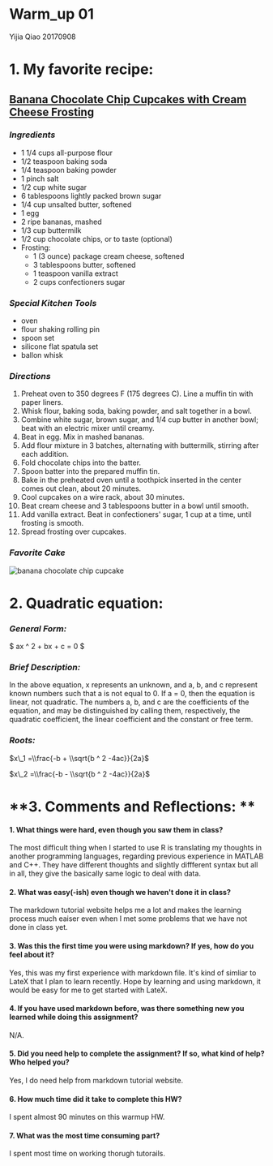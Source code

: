 Warm\_up 01
================
Yijia Qiao
20170908

**1. My favorite recipe:**
==========================

[Banana Chocolate Chip Cupcakes with Cream Cheese Frosting](http://allrecipes.com/recipe/255301/banana-chocolate-chip-cupcakes-with-cream-cheese-frosting/?internalSource=hn_carousel%2001_Banana-Chocolate%20Chip%20Cupcakes&referringId=377&referringContentType=recipe%20hub&referringPosition=carousel%2001)
----------------------------------------------------------------------------------------------------------------------------------------------------------------------------------------------------------------------------------------------------------------------------------------------------------------

### *Ingredients*

-   1 1/4 cups all-purpose flour
-   1/2 teaspoon baking soda
-   1/4 teaspoon baking powder
-   1 pinch salt
-   1/2 cup white sugar
-   6 tablespoons lightly packed brown sugar
-   1/4 cup unsalted butter, softened
-   1 egg
-   2 ripe bananas, mashed
-   1/3 cup buttermilk
-   1/2 cup chocolate chips, or to taste (optional)
-   Frosting:
    -   1 (3 ounce) package cream cheese, softened
    -   3 tablespoons butter, softened
    -   1 teaspoon vanilla extract
    -   2 cups confectioners sugar

### *Special Kitchen Tools*

-   oven
-   flour shaking rolling pin
-   spoon set
-   silicone flat spatula set
-   ballon whisk

### *Directions*

1.  Preheat oven to 350 degrees F (175 degrees C). Line a muffin tin with paper liners.
2.  Whisk flour, baking soda, baking powder, and salt together in a bowl.
3.  Combine white sugar, brown sugar, and 1/4 cup butter in another bowl; beat with an electric mixer until creamy.
4.  Beat in egg. Mix in mashed bananas.
5.  Add flour mixture in 3 batches, alternating with buttermilk, stirring after each addition.
6.  Fold chocolate chips into the batter.
7.  Spoon batter into the prepared muffin tin.
8.  Bake in the preheated oven until a toothpick inserted in the center comes out clean, about 20 minutes.
9.  Cool cupcakes on a wire rack, about 30 minutes.
10. Beat cream cheese and 3 tablespoons butter in a bowl until smooth.
11. Add vanilla extract. Beat in confectioners' sugar, 1 cup at a time, until frosting is smooth.
12. Spread frosting over cupcakes.

### *Favorite Cake*

![banana chocolate chip cupcake](http://images.media-allrecipes.com/userphotos/720x405/3938649.jpg)

**2. Quadratic equation:**
==========================

### *General Form:*

$ ax ^ 2 + bx + c = 0 $

### *Brief Description:*

In the above equation, x represents an unknown, and a, b, and c represent known numbers such that a is not equal to 0. If a = 0, then the equation is linear, not quadratic. The numbers a, b, and c are the coefficients of the equation, and may be distinguished by calling them, respectively, the quadratic coefficient, the linear coefficient and the constant or free term.

### *Roots:*

$x\_1 =\\frac{-b + \\sqrt{b ^ 2 -4ac}}{2a}$

$x\_2 =\\frac{-b - \\sqrt{b ^ 2 -4ac}}{2a}$

**3. Comments and Reflections: **
=================================

#### 1. What things were hard, even though you saw them in class?

The most difficult thing when I started to use R is translating my thoughts in another programming languages, regarding previous experience in MATLAB and C++. They have different thoughts and slightly diffferent syntax but all in all, they give the basically same logic to deal with data.

#### 2. What was easy(-ish) even though we haven't done it in class?

The markdown tutorial website helps me a lot and makes the learning process much eaiser even when I met some problems that we have not done in class yet.

#### 3. Was this the first time you were using markdown? If yes, how do you feel about it?

Yes, this was my first experience with markdown file. It's kind of simliar to LateX that I plan to learn recently. Hope by learning and using markdown, it would be easy for me to get started with LateX.

#### 4. If you have used markdown before, was there something new you learned while doing this assignment?

N/A.

#### 5. Did you need help to complete the assignment? If so, what kind of help? Who helped you?

Yes, I do need help from markdown tutorial website.

#### 6. How much time did it take to complete this HW?

I spent almost 90 minutes on this warmup HW.

#### 7. What was the most time consuming part?

I spent most time on working thorugh tutorails.
